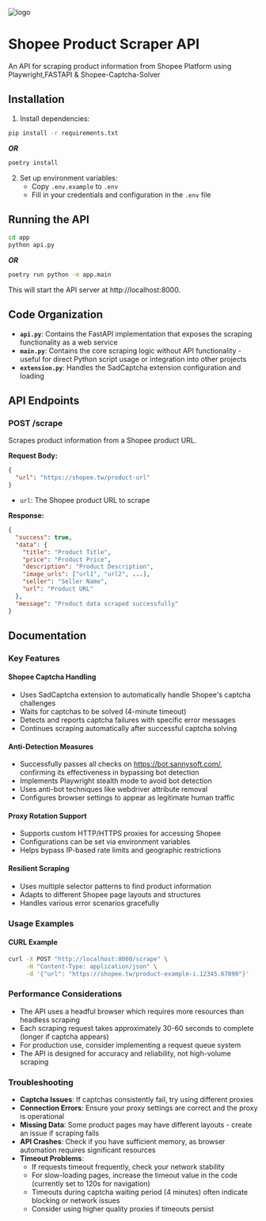 ![logo](https://github.com/user-attachments/assets/818b5466-de08-47f3-8e79-e19adb4dc92c)

# Shopee Product Scraper API

An API for scraping product information from Shopee Platform using Playwright,FASTAPI & Shopee-Captcha-Solver 

## Installation

1. Install dependencies:
```bash
pip install -r requirements.txt
```
***OR***
```bash
poetry install
```

2. Set up environment variables:
   - Copy `.env.example` to `.env`
   - Fill in your credentials and configuration in the `.env` file

## Running the API

```bash
cd app
python api.py
```
***OR***
```bash
poetry run python -m app.main
```

This will start the API server at http://localhost:8000.

## Code Organization

- **`api.py`**: Contains the FastAPI implementation that exposes the scraping functionality as a web service
- **`main.py`**: Contains the core scraping logic without API functionality - useful for direct Python script usage or integration into other projects
- **`extension.py`**: Handles the SadCaptcha extension configuration and loading

## API Endpoints

### POST /scrape

Scrapes product information from a Shopee product URL.

**Request Body:**
```json
{
  "url": "https://shopee.tw/product-url"
}
```

- `url`: The Shopee product URL to scrape

**Response:**
```json
{
  "success": true,
  "data": {
    "title": "Product Title",
    "price": "Product Price",
    "description": "Product Description",
    "image_urls": ["url1", "url2", ...],
    "seller": "Seller Name",
    "url": "Product URL"
  },
  "message": "Product data scraped successfully"
}
```

## Documentation

### Key Features

#### Shopee Captcha Handling
- Uses SadCaptcha extension to automatically handle Shopee's captcha challenges
- Waits for captchas to be solved (4-minute timeout)
- Detects and reports captcha failures with specific error messages
- Continues scraping automatically after successful captcha solving

#### Anti-Detection Measures
- Successfully passes all checks on https://bot.sannysoft.com/, confirming its effectiveness in bypassing bot detection
- Implements Playwright stealth mode to avoid bot detection
- Uses anti-bot techniques like webdriver attribute removal
- Configures browser settings to appear as legitimate human traffic

#### Proxy Rotation Support
- Supports custom HTTP/HTTPS proxies for accessing Shopee
- Configurations can be set via environment variables
- Helps bypass IP-based rate limits and geographic restrictions

#### Resilient Scraping
- Uses multiple selector patterns to find product information
- Adapts to different Shopee page layouts and structures
- Handles various error scenarios gracefully

### Usage Examples

#### CURL Example
```bash
curl -X POST "http://localhost:8000/scrape" \
     -H "Content-Type: application/json" \
     -d '{"url": "https://shopee.tw/product-example-i.12345.67890"}'
```

### Performance Considerations

- The API uses a headful browser which requires more resources than headless scraping
- Each scraping request takes approximately 30-60 seconds to complete (longer if captcha appears)
- For production use, consider implementing a request queue system
- The API is designed for accuracy and reliability, not high-volume scraping

### Troubleshooting

- **Captcha Issues**: If captchas consistently fail, try using different proxies
- **Connection Errors**: Ensure your proxy settings are correct and the proxy is operational
- **Missing Data**: Some product pages may have different layouts - create an issue if scraping fails
- **API Crashes**: Check if you have sufficient memory, as browser automation requires significant resources
- **Timeout Problems**: 
  - If requests timeout frequently, check your network stability
  - For slow-loading pages, increase the timeout value in the code (currently set to 120s for navigation)
  - Timeouts during captcha waiting period (4 minutes) often indicate blocking or network issues
  - Consider using higher quality proxies if timeouts persist
